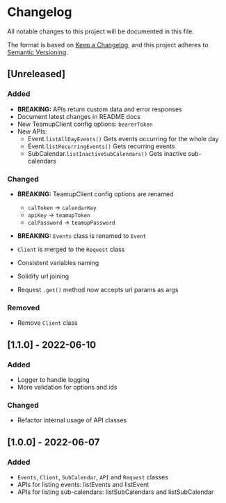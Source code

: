 # Changelog

All notable changes to this project will be documented in this file.

The format is based on [Keep a Changelog](https://keepachangelog.com/en/1.1.0/),
and this project adheres to [Semantic Versioning](https://semver.org/spec/v2.0.0.html).

## [Unreleased]

### Added

- **BREAKING:** APIs return custom data and error responses
- Document latest changes in README docs
- New TeamupClient config options: `bearerToken`
- New APIs:
  - Event.`listAllDayEvents()` Gets events occurring for the whole day
  - Event.`listRecurringEvents()` Gets recurring events
  - SubCalendar.`listInactiveSubCalendars()` Gets inactive sub-calendars

### Changed

- **BREAKING:** TeamupClient config options are renamed

  - `calToken` -> `calendarKey`
  - `apiKey` -> `teamupToken`
  - `calPassword` -> `teamupPassword`

- **BREAKING:** `Events` class is renamed to `Event`
- `Client` is merged to the `Request` class
- Consistent variables naming
- Solidify url joining
- Request `.get()` method now accepts url params as args

### Removed

- Remove `Client` class

## [1.1.0] - 2022-06-10

### Added

- Logger to handle logging
- More validation for options and ids

### Changed

- Refactor internal usage of API classes

## [1.0.0] - 2022-06-07

### Added

- `Events`, `Client`, `SubCalendar`, `API` and `Request` classes
- APIs for listing events: listEvents and listEvent
- APIs for listing sub-calendars: listSubCalendars and listSubCalendar
